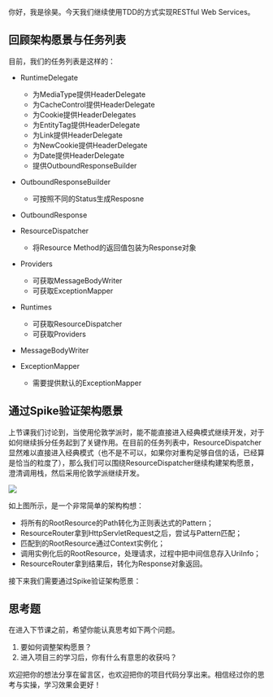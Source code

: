 你好，我是徐昊。今天我们继续使用TDD的方式实现RESTful Web Services。

## 回顾架构愿景与任务列表

目前，我们的任务列表是这样的：

- RuntimeDelegate
  - 为MediaType提供HeaderDelegate
  - 为CacheControl提供HeaderDelegate
  - 为Cookie提供HeaderDelegates
  - 为EntityTag提供HeaderDelegate
  - 为Link提供HeaderDelegate
  - 为NewCookie提供HeaderDelegate
  - 为Date提供HeaderDelegate
  - 提供OutboundResponseBuilder
- OutboundResponseBuilder
  - 可按照不同的Status生成Resposne
- OutboundResponse

- ResourceDispatcher
  - 将Resource Method的返回值包装为Response对象
- Providers
  - 可获取MessageBodyWriter
  - 可获取ExceptionMapper
- Runtimes
  - 可获取ResourceDispatcher
  - 可获取Providers
- MessageBodyWriter

- ExceptionMapper
  - 需要提供默认的ExceptionMapper

## 通过Spike验证架构愿景

上节课我们讨论到，当使用伦敦学派时，能不能直接进入经典模式继续开发，对于如何继续拆分任务起到了关键作用。在目前的任务列表中，ResourceDispatcher显然难以直接进入经典模式（也不是不可以，如果你对重构足够自信的话，已经算是恰当的粒度了），那么我们可以围绕ResourceDispatcher继续构建架构愿景，澄清调用栈，然后采用伦敦学派继续开发。

![](https://static001.geekbang.org/resource/image/a2/cb/a2e9416a553cea8a5ab079a716eb30cb.jpg?wh=2072x1215)

如上图所示，是一个非常简单的架构构想：

- 将所有的RootResource的Path转化为正则表达式的Pattern；
- ResourceRouter拿到HttpServletRequest之后，尝试与Pattern匹配；
- 匹配到的RootResource通过Context实例化；
- 调用实例化后的RootResource，处理请求，过程中把中间信息存入UriInfo；
- ResourceRouter拿到结果后，转化为Response对象返回。

接下来我们需要通过Spike验证架构愿景：

## 思考题

在进入下节课之前，希望你能认真思考如下两个问题。

1. 要如何调整架构愿景？
2. 进入项目三的学习后，你有什么有意思的收获吗？

欢迎把你的想法分享在留言区，也欢迎把你的项目代码分享出来。相信经过你的思考与实操，学习效果会更好！